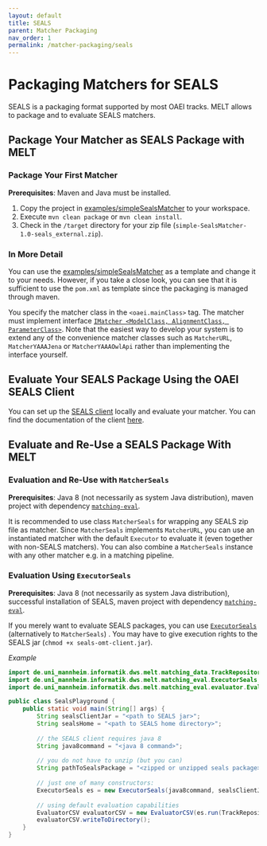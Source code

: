 ```yaml
---
layout: default
title: SEALS
parent: Matcher Packaging
nav_order: 1
permalink: /matcher-packaging/seals
---
```


# Packaging Matchers for SEALS
SEALS is a packaging format supported by most OAEI tracks.
MELT allows to package and to evaluate SEALS matchers.

## Package Your Matcher as SEALS Package with MELT

### Package Your First Matcher
**Prerequisites**: Maven and Java must be installed.

1. Copy the project in [examples/simpleSealsMatcher](https://github.com/dwslab/melt/tree/master/examples/simpleSealsMatcher) to your workspace.
2. Execute `mvn clean package` or `mvn clean install`.
3. Check in the `/target` directory for your zip file (`simple-SealsMatcher-1.0-seals_external.zip`).

### In More Detail
You can use the [examples/simpleSealsMatcher](https://github.com/dwslab/melt/tree/master/examples/simpleSealsMatcher) as a template and change it to your needs. However, if you take a close look, you can see that it is sufficient to use the `pom.xml` as template since the packaging is managed through maven.

You specify the matcher class in the `<oaei.mainClass>` tag.
The matcher must implement interface [`IMatcher <ModelClass, AlignmentClass, ParameterClass>`](https://github.com/dwslab/melt/blob/master/matching-base/src/main/java/de/uni_mannheim/informatik/dws/melt/matching_base/IMatcher.java). Note that the easiest way to develop your system is to extend any of the convenience matcher classes such as `MatcherURL`, `MatcherYAAAJena` or `MatcherYAAAOwlApi` rather than implementing the interface yourself.


## Evaluate Your SEALS Package Using the OAEI SEALS Client 
You can set up the <a href="https://github.com/DanFaria/OAEI_SealsClient">SEALS client</a> locally and evaluate your matcher. You can find the documentation
of the client <a href="https://github.com/DanFaria/OAEI_SealsClient/blob/691b85003da0f6f391a04de85ad820b8a52b6118/SealsClientTutorial.pdf">here</a>.


## Evaluate and Re-Use a SEALS Package With MELT

### Evaluation and Re-Use with `MatcherSeals`
**Prerequisites**: Java 8 (not necessarily as system Java distribution), maven project with dependency [`matching-eval`](https://mvnrepository.com/artifact/de.uni-mannheim.informatik.dws.melt/matching-eval).

It is recommended to use class `MatcherSeals` for wrapping any SEALS zip file as matcher. Since `MatcherSeals` implements `MatcherURL`, you can use an instantiated matcher with the default `Executor` to evaluate it (even together with non-SEALS matchers). You can also combine a `MatcherSeals` instance with any other matcher e.g. in a matching pipeline.

### Evaluation Using `ExecutorSeals`
**Prerequisites**: Java 8 (not necessarily as system Java distribution), successful installation of SEALS, maven project with dependency [`matching-eval`](https://mvnrepository.com/artifact/de.uni-mannheim.informatik.dws.melt/matching-eval).

If you merely want to evaluate SEALS packages, you can use [`ExecutorSeals`]((https://github.com/dwslab/melt/blob/master/matching-eval/src/main/java/de/uni_mannheim/informatik/dws/melt/matching_eval/ExecutorSeals.java)) (alternatively to `MatcherSeals`) .
You may have to give execution rights to the SEALS jar (`chmod +x seals-omt-client.jar`).

*Example*
```java
import de.uni_mannheim.informatik.dws.melt.matching_data.TrackRepository;
import de.uni_mannheim.informatik.dws.melt.matching_eval.ExecutorSeals;
import de.uni_mannheim.informatik.dws.melt.matching_eval.evaluator.EvaluatorCSV;

public class SealsPlayground {
    public static void main(String[] args) {
        String sealsClientJar = "<path to SEALS jar>";
        String sealsHome = "<path to SEALS home directory>";
        
        // the SEALS client requires java 8
        String java8command = "<java 8 command>";
    
        // you do not have to unzip (but you can)
        String pathToSealsPackage = "<zipped or unzipped seals package>";
        
        // just one of many constructors:
        ExecutorSeals es = new ExecutorSeals(java8command, sealsClientJar, sealsHome);
        
        // using default evaluation capabilities
        EvaluatorCSV evaluatorCSV = new EvaluatorCSV(es.run(TrackRepository.Anatomy.Default, pathToSealsPackage));
        evaluatorCSV.writeToDirectory();
    }
}
```